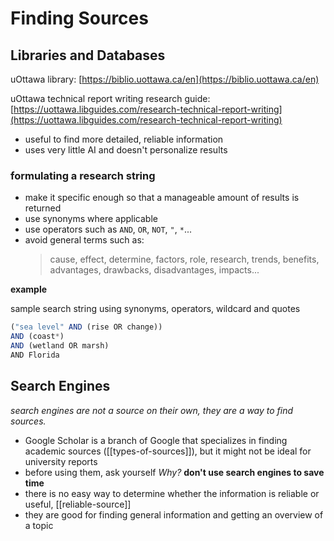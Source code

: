 # Finding Sources

## Libraries and Databases

uOttawa library: [https://biblio.uottawa.ca/en](https://biblio.uottawa.ca/en)

uOttawa technical report writing research guide: [https://uottawa.libguides.com/research-technical-report-writing](https://uottawa.libguides.com/research-technical-report-writing)

- useful to find more detailed, reliable information
- uses very little AI and doesn't personalize results

### formulating a research string

- make it specific enough so that a manageable amount of results is returned
- use synonyms where applicable
- use operators such as `AND`, `OR`, `NOT`, `"`, `*`...
- avoid general terms such as:
  > cause, effect, determine, factors, role, research, trends, benefits, advantages, drawbacks, disadvantages, impacts...

**example**

sample search string using synonyms, operators, wildcard and quotes

```jsx
("sea level" AND (rise OR change))
AND (coast*)
AND (wetland OR marsh)
AND Florida
```

## Search Engines

_search engines are not a source on their own, they are a way to find sources._

- Google Scholar is a branch of Google that specializes in finding academic sources ([[types-of-sources]]), but it might not be ideal for university reports
- before using them, ask yourself _Why?_ **don't use search engines to save time**
- there is no easy way to determine whether the information is reliable or useful, [[reliable-source]]
- they are good for finding general information and getting an overview of a topic
